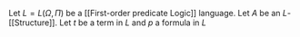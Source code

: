 Let $L=L(\Omega,\Pi)$ be a [[First-order predicate Logic]] language.
Let $A$ be an $L$-[[Structure]].
Let $t$ be a term in $L$ and $p$ a formula in $L$ 